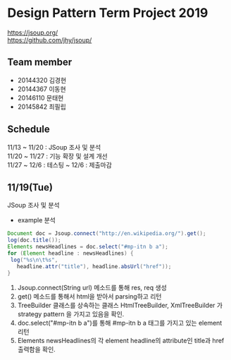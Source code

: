 # Design Pattern Term Project 2019

https://jsoup.org/  
https://github.com/jhy/jsoup/

## Team member
 - 20144320 김경현
 - 20144367 이동현
 - 20146110 문태현
 - 20145842 최필립

## Schedule
11/13 ~ 11/20 : JSoup 조사 및 분석  
11/20 ~ 11/27 : 기능 확장 및 설계 개선  
11/27 ~ 12/6  : 테스팅
~ 12/6 : 제출마감  

## 11/19(Tue)
JSoup 조사 및 분석

* example 분석
 ```java
 Document doc = Jsoup.connect("http://en.wikipedia.org/").get();
log(doc.title());
Elements newsHeadlines = doc.select("#mp-itn b a");
for (Element headline : newsHeadlines) {
  log("%s\n\t%s", 
    headline.attr("title"), headline.absUrl("href"));
}
 ```
   1) Jsoup.connect(String url) 메소드를 통해 res, req 생성
   2) get() 메소드를 통해서 html을 받아서 parsing하고 리턴
   3) TreeBuilder 클래스를 상속하는 클래스 HtmlTreeBuilder, XmlTreeBuilder 가 strategy pattern 을 가지고 있음을 확인.
   4) doc.select("#mp-itn b a")를 통해 #mp-itn b a 태그를 가지고 있는 element 리턴
   5) Elements newsHeadlines의 각 element headline의 attribute인 title과 href 출력함을 확인.
